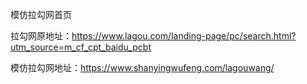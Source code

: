 模仿拉勾网首页

拉勾网原地址：https://www.lagou.com/landing-page/pc/search.html?utm_source=m_cf_cpt_baidu_pcbt

模仿拉勾网地址：https://www.shanyingwufeng.com/lagouwang/
